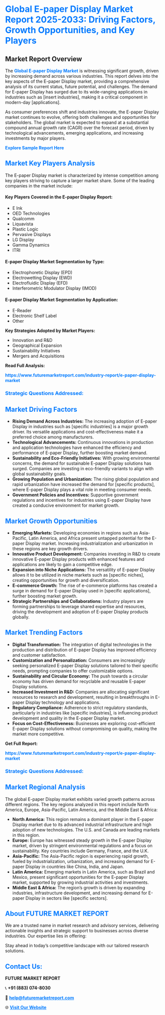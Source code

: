 <h1 style="color: #007BFF;">Global E-paper Display Market Report 2025-2033: Driving Factors, Growth Opportunities, and Key Players</h1>

<section id="overview">
<h2>Market Report Overview</h2>
<p>The <a href="https://www.futuremarketreport.com/industry-report/e-paper-display-market" style="color: #007BFF; text-decoration: none;"><strong>Global E-paper Display Market</strong></a> is witnessing significant growth, driven by increasing demand across various industries. This report delves into the key aspects of the E-paper Display market, providing a comprehensive analysis of its current status, future potential, and challenges. The demand for E-paper Display has surged due to its wide-ranging applications in industries such as [insert industries], making it a critical component in modern-day [applications].</p>
<p>As consumer preferences shift and industries innovate, the E-paper Display market continues to evolve, offering both challenges and opportunities for stakeholders. The global market is expected to expand at a substantial compound annual growth rate (CAGR) over the forecast period, driven by technological advancements, emerging applications, and increasing investments by major players.</p>
</section>

<section id="overview">
<p><a href="https://www.futuremarketreport.com/request-sample/reportId=90247" style="color: #007BFF; text-decoration: none;"><strong>Explore Sample Report Here</strong></a></p>
</section>

<section id="key-players">
<h2 style="color: #007BFF;">Market Key Players Analysis</h2>
<p>The E-paper Display market is characterized by intense competition among key players striving to capture a larger market share. Some of the leading companies in the market include:</p>
<h4>Key Players Covered in the E-paper Display Report:</h4>
<ul><li>E Ink</li><li>OED Technologies</li><li>Qualcomm</li><li>Liquavista</li><li>Plastic Logic</li><li>Pervasive Displays</li><li>LG Display</li><li>Gamma Dynamics</li><li>ITRI</li></ul>
<h4>E-paper Display Market Segmentation by Type:</h4>
<ul><li>Electrophoretic Display (EPD)</li><li>Electrowetting Display (EWD)</li><li>Electrofluidic Display (EFD)</li><li>Interferometric Modulator Display (IMOD)</li></ul>

<h4>E-paper Display Market Segmentation by Application:</h4>
<ul><li>E-Reader</li><li>Electronic Shelf Label</li><li>Other</li></ul>
<p><strong>Key Strategies Adopted by Market Players:</strong></p>
<ul>
<li>Innovation and R&D</li>
<li>Geographical Expansion</li>
<li>Sustainability Initiatives</li>
<li>Mergers and Acquisitions</li>
</ul>
</section>

<section>
<p><strong>Read Full Analysis: </strong></p><a href="https://www.futuremarketreport.com/industry-report/e-paper-display-market" style="color: #007BFF; text-decoration: none;"><strong>https://www.futuremarketreport.com/industry-report/e-paper-display-market</strong></a>
<h3 style="color: #007BFF;">Strategic Questions Addressed:</h3>
</section>

<section id="driving-factors">
<h2 style="color: #007BFF;">Market Driving Factors</h2>
<ul>
<li><strong>Rising Demand Across Industries:</strong> The increasing adoption of E-paper Display in industries such as [specific industries] is a major growth driver. Its versatile applications and cost-effectiveness make it a preferred choice among manufacturers.</li>
<li><strong>Technological Advancements:</strong> Continuous innovations in production and application technologies have enhanced the efficiency and performance of E-paper Display, further boosting market demand.</li>
<li><strong>Sustainability and Eco-Friendly Initiatives:</strong> With growing environmental concerns, the demand for sustainable E-paper Display solutions has surged. Companies are investing in eco-friendly variants to align with global sustainability goals.</li>
<li><strong>Growing Population and Urbanization:</strong> The rising global population and rapid urbanization have increased the demand for [specific products], where E-paper Display plays a vital role in meeting consumer needs.</li>
<li><strong>Government Policies and Incentives:</strong> Supportive government regulations and incentives for industries using E-paper Display have created a conducive environment for market growth.</li>
</ul>
</section>

<section id="growth-opportunities">
<h2 style="color: #007BFF;">Market Growth Opportunities</h2>
<ul>
<li><strong>Emerging Markets:</strong> Developing economies in regions such as Asia-Pacific, Latin America, and Africa present untapped potential for the E-paper Display market. Increasing industrialization and urbanization in these regions are key growth drivers.</li>
<li><strong>Innovative Product Development:</strong> Companies investing in R&D to create innovative E-paper Display products with enhanced features and applications are likely to gain a competitive edge.</li>
<li><strong>Expansion into Niche Applications:</strong> The versatility of E-paper Display allows it to be utilized in niche markets such as [specific niches], creating opportunities for growth and diversification.</li>
<li><strong>E-commerce Growth:</strong> The rise of e-commerce platforms has created a surge in demand for E-paper Display used in [specific applications], further boosting market growth.</li>
<li><strong>Strategic Partnerships and Collaborations:</strong> Industry players are forming partnerships to leverage shared expertise and resources, driving the development and adoption of E-paper Display products globally.</li>
</ul>
</section>

<section id="trending-factors">
<h2 style="color: #007BFF;">Market Trending Factors</h2>
<ul>
<li><strong>Digital Transformation:</strong> The integration of digital technologies in the production and distribution of E-paper Display has improved efficiency and customer satisfaction.</li>
<li><strong>Customization and Personalization:</strong> Consumers are increasingly seeking personalized E-paper Display solutions tailored to their specific needs, prompting companies to offer customizable options.</li>
<li><strong>Sustainability and Circular Economy:</strong> The push towards a circular economy has driven demand for recyclable and reusable E-paper Display solutions.</li>
<li><strong>Increased Investment in R&D:</strong> Companies are allocating significant resources to research and development, resulting in breakthroughs in E-paper Display technology and applications.</li>
<li><strong>Regulatory Compliance:</strong> Adherence to strict regulatory standards, particularly in industries like [specific industries], is influencing product development and quality in the E-paper Display market.</li>
<li><strong>Focus on Cost-Effectiveness:</strong> Businesses are exploring cost-efficient E-paper Display solutions without compromising on quality, making the market more competitive.</li>
</ul>
</section>

<section>
<p><strong>Get Full Report: </strong></p><a href="https://www.futuremarketreport.com/industry-report/e-paper-display-market" style="color: #007BFF; text-decoration: none;"><strong>https://www.futuremarketreport.com/industry-report/e-paper-display-market</strong></a>
<h3 style="color: #007BFF;">Strategic Questions Addressed:</h3>
</section>


<section id="regional-analysis">
<h2 style="color: #007BFF;">Market Regional Analysis</h2>
<p>The global E-paper Display market exhibits varied growth patterns across different regions. The key regions analyzed in this report include North America, Europe, Asia-Pacific, Latin America, and the Middle East & Africa:</p>
<ul>
<li><strong>North America:</strong> This region remains a dominant player in the E-paper Display market due to its advanced industrial infrastructure and high adoption of new technologies. The U.S. and Canada are leading markets in this region.</li>
<li><strong>Europe:</strong> Europe has witnessed steady growth in the E-paper Display market, driven by stringent environmental regulations and a focus on sustainability. Key countries include Germany, France, and the U.K.</li>
<li><strong>Asia-Pacific:</strong> The Asia-Pacific region is experiencing rapid growth, fueled by industrialization, urbanization, and increasing demand for E-paper Display in countries like China, India, and Japan.</li>
<li><strong>Latin America:</strong> Emerging markets in Latin America, such as Brazil and Mexico, present significant opportunities for the E-paper Display market, supported by growing industrial activities and investments.</li>
<li><strong>Middle East & Africa:</strong> The region’s growth is driven by expanding industries, infrastructure development, and increasing demand for E-paper Display in sectors like [specific sectors].</li>
</ul>
</section>

<footer>
<h2 style="color: #007BFF;">About FUTURE MARKET REPORT</h2>
<p>We are a trusted name in market research and advisory services, delivering actionable insights and strategic support to businesses across diverse industries. Our expertise lies in offering:</p>

<p>Stay ahead in today’s competitive landscape with our tailored research solutions.</p>

<h2 style="color: #007BFF;">Contact Us:</h2>
<p><strong>FUTURE MARKET REPORT</strong></p>
<p>📞 <strong>+91 (883) 074-8030</strong></p>
<p>📧 <strong><a href="mailto:help@futuremarketreport.com" style="color: #007BFF;">help@futuremarketreport.com</a></strong></p>
<p>🌐 <strong><a href="https://www.futuremarketreport.com/" style="color: #007BFF;">Visit Our Website</a></strong></p>
</footer>